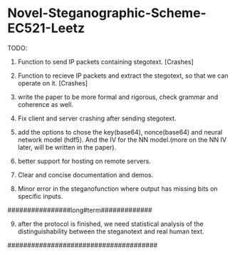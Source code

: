 # Novel-Steganographic-Scheme-EC521-Leetz

TODO:

1. Function to send IP packets containing stegotext. [Crashes]

2. Function to recieve IP packets and extract the stegotext, so that we can operate on it. [Crashes]

3. write the paper to be more formal and rigorous, check grammar and coherence as well.

4. Fix client and server crashing after sending stegotext.

5. add the options to chose the key(base64), nonce(base64) and neural network model (hdf5). And the IV for the NN model.(more on the NN IV later, will be written in the paper).

6. better support for hosting on remote servers.

7. Clear and concise documentation and demos.

8. Minor error in the steganofunction where output has missing bits on specific inputs.


################long#term#############

9. after the protocol is finished, we need statistical analysis of the distinguishability between the steganotext and real human text.

######################################
